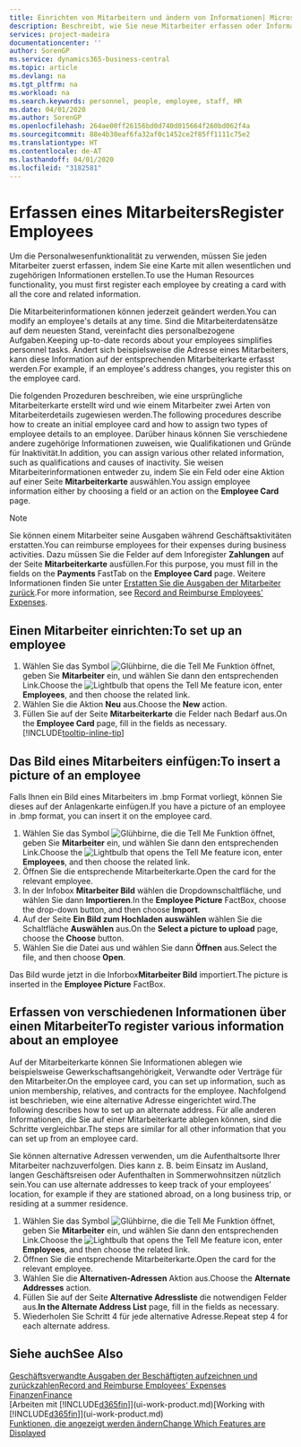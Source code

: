 ```yaml
---
title: Einrichten von Mitarbeitern und ändern von Informationen| Microsoft Docs
description: Beschreibt, wie Sie neue Mitarbeiter erfassen oder Informationen für vorhandene Mitarbeiter bearbeiten.
services: project-madeira
documentationcenter: ''
author: SorenGP
ms.service: dynamics365-business-central
ms.topic: article
ms.devlang: na
ms.tgt_pltfrm: na
ms.workload: na
ms.search.keywords: personnel, people, employee, staff, HR
ms.date: 04/01/2020
ms.author: SorenGP
ms.openlocfilehash: 264ae00ff26156bd0d740d015664f260bd062f4a
ms.sourcegitcommit: 88e4b30eaf6fa32af0c1452ce2f85ff1111c75e2
ms.translationtype: HT
ms.contentlocale: de-AT
ms.lasthandoff: 04/01/2020
ms.locfileid: "3182581"
---
```

# <a name="register-employees"></a><span data-ttu-id="65a6f-103">Erfassen eines Mitarbeiters</span><span class="sxs-lookup"><span data-stu-id="65a6f-103">Register Employees</span></span>
<span data-ttu-id="65a6f-104">Um die Personalwesenfunktionalität zu verwenden, müssen Sie jeden Mitarbeiter zuerst erfassen, indem Sie eine Karte mit allen wesentlichen und zugehörigen Informationen erstellen.</span><span class="sxs-lookup"><span data-stu-id="65a6f-104">To use the Human Resources functionality, you must first register each employee by creating a card with all the core and related information.</span></span>

<span data-ttu-id="65a6f-105">Die Mitarbeiterinformationen können jederzeit geändert werden.</span><span class="sxs-lookup"><span data-stu-id="65a6f-105">You can modify an employee's details at any time.</span></span> <span data-ttu-id="65a6f-106">Sind die Mitarbeiterdatensätze auf dem neuesten Stand, vereinfacht dies personalbezogene Aufgaben.</span><span class="sxs-lookup"><span data-stu-id="65a6f-106">Keeping up-to-date records about your employees simplifies personnel tasks.</span></span> <span data-ttu-id="65a6f-107">Ändert sich beispielsweise die Adresse eines Mitarbeiters, kann diese Information auf der entsprechenden Mitarbeiterkarte erfasst werden.</span><span class="sxs-lookup"><span data-stu-id="65a6f-107">For example, if an employee's address changes, you register this on the employee card.</span></span>

<span data-ttu-id="65a6f-108">Die folgenden Prozeduren beschreiben, wie eine ursprüngliche Mitarbeiterkarte erstellt wird und wie einem Mitarbeiter zwei Arten von Mitarbeiterdetails zugewiesen werden.</span><span class="sxs-lookup"><span data-stu-id="65a6f-108">The following procedures describe how to create an initial employee card and how to assign two types of employee details to an employee.</span></span> <span data-ttu-id="65a6f-109">Darüber hinaus können Sie verschiedene andere zugehörige Informationen zuweisen, wie Qualifikationen und Gründe für Inaktivität.</span><span class="sxs-lookup"><span data-stu-id="65a6f-109">In addition, you can assign various other related information, such as qualifications and causes of inactivity.</span></span> <span data-ttu-id="65a6f-110">Sie weisen Mitarbeiterinformationen entweder zu, indem Sie ein Feld oder eine Aktion auf einer Seite **Mitarbeiterkarte** auswählen.</span><span class="sxs-lookup"><span data-stu-id="65a6f-110">You assign employee information either by choosing a field or an action on the **Employee Card** page.</span></span>

> [!NOTE]  
> <span data-ttu-id="65a6f-111">Sie können einem Mitarbeiter seine Ausgaben während Geschäftsaktivitäten erstatten.</span><span class="sxs-lookup"><span data-stu-id="65a6f-111">You can reimburse employees for their expenses during business activities.</span></span> <span data-ttu-id="65a6f-112">Dazu müssen Sie die Felder auf dem Inforegister **Zahlungen** auf der Seite **Mitarbeiterkarte** ausfüllen.</span><span class="sxs-lookup"><span data-stu-id="65a6f-112">For this purpose, you must fill in the fields on the **Payments** FastTab on the **Employee Card** page.</span></span> <span data-ttu-id="65a6f-113">Weitere Informationen finden Sie unter [Erstatten Sie die Ausgaben der Mitarbeiter zurück](finance-how-record-reimburse-employee-expenses.md).</span><span class="sxs-lookup"><span data-stu-id="65a6f-113">For more information, see [Record and Reimburse Employees' Expenses](finance-how-record-reimburse-employee-expenses.md).</span></span>

## <a name="to-set-up-an-employee"></a><span data-ttu-id="65a6f-114">Einen Mitarbeiter einrichten:</span><span class="sxs-lookup"><span data-stu-id="65a6f-114">To set up an employee</span></span>
1. <span data-ttu-id="65a6f-115">Wählen Sie das Symbol ![Glühbirne, die die Tell Me Funktion öffnet](media/ui-search/search_small.png "Tell Me-Funktion"), geben Sie **Mitarbeiter** ein, und wählen Sie dann den entsprechenden Link.</span><span class="sxs-lookup"><span data-stu-id="65a6f-115">Choose the ![Lightbulb that opens the Tell Me feature](media/ui-search/search_small.png "Tell me what you want to do") icon, enter **Employees**, and then choose the related link.</span></span>
2. <span data-ttu-id="65a6f-116">Wählen Sie die Aktion **Neu** aus.</span><span class="sxs-lookup"><span data-stu-id="65a6f-116">Choose the **New** action.</span></span>
3. <span data-ttu-id="65a6f-117">Füllen Sie auf der Seite **Mitarbeiterkarte** die Felder nach Bedarf aus.</span><span class="sxs-lookup"><span data-stu-id="65a6f-117">On the **Employee Card** page, fill in the fields as necessary.</span></span> [!INCLUDE[tooltip-inline-tip](includes/tooltip-inline-tip_md.md)]

## <a name="to-insert-a-picture-of-an-employee"></a><span data-ttu-id="65a6f-118">Das Bild eines Mitarbeiters einfügen:</span><span class="sxs-lookup"><span data-stu-id="65a6f-118">To insert a picture of an employee</span></span>
<span data-ttu-id="65a6f-119">Falls Ihnen ein Bild eines Mitarbeiters im .bmp Format vorliegt,  können Sie dieses auf der Anlagenkarte einfügen.</span><span class="sxs-lookup"><span data-stu-id="65a6f-119">If you have a picture of an employee in .bmp format, you can insert it on the employee card.</span></span>

1. <span data-ttu-id="65a6f-120">Wählen Sie das Symbol ![Glühbirne, die die Tell Me Funktion öffnet](media/ui-search/search_small.png "Tell Me-Funktion"), geben Sie **Mitarbeiter** ein, und wählen Sie dann den entsprechenden Link.</span><span class="sxs-lookup"><span data-stu-id="65a6f-120">Choose the ![Lightbulb that opens the Tell Me feature](media/ui-search/search_small.png "Tell me what you want to do") icon, enter **Employees**, and then choose the related link.</span></span>
2. <span data-ttu-id="65a6f-121">Öffnen Sie die entsprechende Mitarbeiterkarte.</span><span class="sxs-lookup"><span data-stu-id="65a6f-121">Open the card for the relevant employee.</span></span>
3. <span data-ttu-id="65a6f-122">In der Infobox **Mitarbeiter Bild** wählen die Dropdownschaltfläche, und wählen Sie dann **Importieren**.</span><span class="sxs-lookup"><span data-stu-id="65a6f-122">In the **Employee Picture** FactBox, choose the drop-down button, and then choose **Import**.</span></span>
4. <span data-ttu-id="65a6f-123">Auf der Seite **Ein Bild zum Hochladen auswählen** wählen Sie die Schaltfläche **Auswählen** aus.</span><span class="sxs-lookup"><span data-stu-id="65a6f-123">On the **Select a picture to upload** page, choose the **Choose** button.</span></span>
5. <span data-ttu-id="65a6f-124">Wählen Sie die Datei aus und wählen Sie dann **Öffnen** aus.</span><span class="sxs-lookup"><span data-stu-id="65a6f-124">Select the file, and then choose **Open**.</span></span>

<span data-ttu-id="65a6f-125">Das Bild wurde jetzt in die Inforbox**Mitarbeiter Bild** importiert.</span><span class="sxs-lookup"><span data-stu-id="65a6f-125">The picture is inserted in the **Employee Picture** FactBox.</span></span>

## <a name="to-register-various-information-about-an-employee"></a><span data-ttu-id="65a6f-126">Erfassen von verschiedenen Informationen über einen Mitarbeiter</span><span class="sxs-lookup"><span data-stu-id="65a6f-126">To register various information about an employee</span></span>
<span data-ttu-id="65a6f-127">Auf der Mitarbeiterkarte können Sie Informationen ablegen wie beispielsweise Gewerkschaftsangehörigkeit, Verwandte oder Verträge für den Mitarbeiter.</span><span class="sxs-lookup"><span data-stu-id="65a6f-127">On the employee card, you can set up information, such as union membership, relatives, and contracts for the employee.</span></span> <span data-ttu-id="65a6f-128">Nachfolgend ist beschrieben, wie eine alternative Adresse eingerichtet wird.</span><span class="sxs-lookup"><span data-stu-id="65a6f-128">The following describes how to set up an alternate address.</span></span> <span data-ttu-id="65a6f-129">Für alle anderen Informationen, die Sie auf einer Mitarbeiterkarte ablegen können, sind die Schritte vergleichbar.</span><span class="sxs-lookup"><span data-stu-id="65a6f-129">The steps are similar for all other information that you can set up from an employee card.</span></span>

<span data-ttu-id="65a6f-130">Sie können alternative Adressen verwenden, um die Aufenthaltsorte Ihrer Mitarbeiter nachzuverfolgen. Dies kann z. B. beim Einsatz im Ausland, langen Geschäftsreisen oder Aufenthalten in Sommerwohnsitzen nützlich sein.</span><span class="sxs-lookup"><span data-stu-id="65a6f-130">You can use alternate addresses to keep track of your employees’ location, for example if they are stationed abroad, on a long business trip, or residing at a summer residence.</span></span>

1. <span data-ttu-id="65a6f-131">Wählen Sie das Symbol ![Glühbirne, die die Tell Me Funktion öffnet](media/ui-search/search_small.png "Tell Me-Funktion"), geben Sie **Mitarbeiter** ein, und wählen Sie dann den entsprechenden Link.</span><span class="sxs-lookup"><span data-stu-id="65a6f-131">Choose the ![Lightbulb that opens the Tell Me feature](media/ui-search/search_small.png "Tell me what you want to do") icon, enter **Employees**, and then choose the related link.</span></span>
2. <span data-ttu-id="65a6f-132">Öffnen Sie die entsprechende Mitarbeiterkarte.</span><span class="sxs-lookup"><span data-stu-id="65a6f-132">Open the card for the relevant employee.</span></span>
3. <span data-ttu-id="65a6f-133">Wählen Sie die **Alternativen-Adressen** Aktion aus.</span><span class="sxs-lookup"><span data-stu-id="65a6f-133">Choose the **Alternate Addresses** action.</span></span>
4. <span data-ttu-id="65a6f-134">Füllen Sie auf der Seite **Alternative Adressliste** die notwendigen Felder aus.</span><span class="sxs-lookup"><span data-stu-id="65a6f-134">**In the Alternate Address List** page, fill in the fields as necessary.</span></span>
5. <span data-ttu-id="65a6f-135">Wiederholen Sie Schritt 4 für jede alternative Adresse.</span><span class="sxs-lookup"><span data-stu-id="65a6f-135">Repeat step 4 for each alternate address.</span></span>

## <a name="see-also"></a><span data-ttu-id="65a6f-136">Siehe auch</span><span class="sxs-lookup"><span data-stu-id="65a6f-136">See Also</span></span>
[<span data-ttu-id="65a6f-137">Geschäftsverwandte Ausgaben der Beschäftigten aufzeichnen und zurückzahlen</span><span class="sxs-lookup"><span data-stu-id="65a6f-137">Record and Reimburse Employees' Expenses</span></span>](finance-how-record-reimburse-employee-expenses.md)  
[<span data-ttu-id="65a6f-138">Finanzen</span><span class="sxs-lookup"><span data-stu-id="65a6f-138">Finance</span></span>](finance.md)  
<span data-ttu-id="65a6f-139">[Arbeiten mit [!INCLUDE[d365fin](includes/d365fin_md.md)]](ui-work-product.md)</span><span class="sxs-lookup"><span data-stu-id="65a6f-139">[Working with [!INCLUDE[d365fin](includes/d365fin_md.md)]](ui-work-product.md)</span></span>  
[<span data-ttu-id="65a6f-140">Funktionen, die angezeigt werden ändern</span><span class="sxs-lookup"><span data-stu-id="65a6f-140">Change Which Features are Displayed</span></span>](ui-experiences.md)
